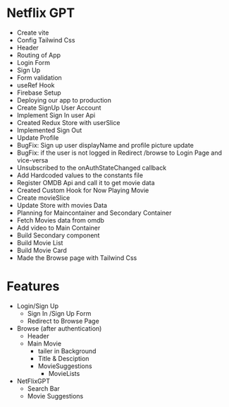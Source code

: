 # Netflix GPT

- Create vite 
- Config Tailwind Css
- Header
- Routing of App
- Login Form
- Sign Up
- Form validation
- useRef Hook
- Firebase Setup
- Deploying our app to production
- Create SignUp User Account
- Implement Sign In user Api
- Created Redux Store with userSlice
- Implemented Sign Out
- Update Profile
- BugFix: Sign up user displayName and profile picture update
- BugFix: if the user is not logged in Redirect /browse to Login Page and vice-versa
- Unsubscribed to the onAuthStateChanged callback
- Add Hardcoded values to the constants file
- Register OMDB Api and call it to get movie data
- Created Custom Hook for Now Playing Movie
- Create movieSlice
- Update Store with movies Data
- Planning for Maincontainer and Secondary Container
- Fetch Movies data from omdb
- Add video to Main Container
- Build Secondary component
- Build Movie List
- Build Movie Card
- Made the Browse page with Tailwind Css


# Features
- Login/Sign Up
    - Sign In /Sign Up Form
    - Redirect to Browse Page
- Browse (after authentication)
    - Header
    - Main Movie
        - tailer in Background
        - Title & Desciption
        - MovieSuggestions
            - MovieLists 
- NetFlixGPT
    - Search Bar
    - Movie Suggestions